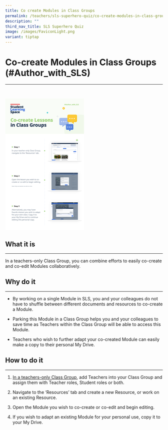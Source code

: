 ```yaml
---
title: Co create Modules in Class Groups
permalink: /teachers/sls-superhero-quiz/co-create-modules-in-class-groups/
description: ""
third_nav_title: SLS Superhero Quiz
image: /images/FaviconLight.png
variant: tiptap
---
```

<h1>Co-create Modules in Class Groups (#Author_with_SLS)</h1>
<hr>
<p>
<br>
</p>
<div class="isomer-image-wrapper">
<img style="width:50%" height="auto" width="100%" src="/images/2Teacher/Marcomms/SLS%20Superhero%20Quiz/Author%201.png">
</div>
<h2>What it is</h2>
<hr>
<p>In a teachers-only Class Group, you can combine efforts to easily co-create
and co-edit Modules collaboratively.</p>
<h2>Why do it</h2>
<hr>
<ul data-tight="true" class="tight">
<li>
<p>By working on a single Module in SLS, you and your colleagues do not have
to shuffle between different documents and resources to co-create a Module.</p>
</li>
<li>
<p>Parking this Module in a Class Group helps you and your colleagues to
save time as Teachers within the Class Group will be able to access this
Module.</p>
</li>
<li>
<p>Teachers who wish to further adapt your co-created Module can easily make
a copy to their personal My Drive.</p>
</li>
</ul>
<h2>How to do it</h2>
<hr>
<ol data-tight="true" class="tight">
<li>
<p><a href="/teacher-user-guide/organise/create-class-groups/" rel="noopener noreferrer nofollow" target="_blank">In a teachers-only Class Group</a>,
add Teachers into your Class Group and assign them with Teacher roles,
Student roles or both.</p>
</li>
<li>
<p>Navigate to the ‘Resources’ tab and create a new Resource, or work on
an existing Resource.</p>
</li>
<li>
<p>Open the Module you wish to co-create or co-edit and begin editing.</p>
</li>
<li>
<p>If you wish to adapt an existing Module for your personal use, copy it
to your My Drive.</p>
</li>
</ol>
<p></p>